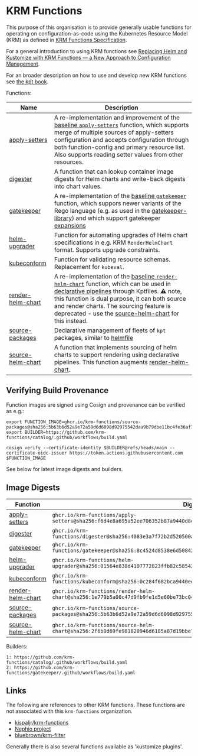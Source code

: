 # KRM Functions

This purpose of this organisation is to provide generally usable
functions for operating on configuration-as-code using the Kubernetes
Resource Model (KRM) as defined in [KRM Functions
Specification](https://github.com/kubernetes-sigs/kustomize/blob/master/cmd/config/docs/api-conventions/functions-spec.md).

For a general introduction to using KRM functions see [Replacing Helm and Kustomize with KRM Functions — a New Approach to Configuration Management](https://medium.com/@michael.vittrup.larsen/replacing-helm-and-kustomize-with-krm-functions-a-new-approach-to-configuration-management-676212cc1332).

For an broader description on how to use and develop new KRM functions see [the kpt book](https://kpt.dev/book/).

Functions:

| Name                                                                                              | Description                                                                                                                                                                                                                                                                                                                                                                                                                                                                                                          |
| ------------------------------------------------------------------------------------------------- | -------------------------------------------------------------------------------------------------------------------------------------------------------------------------------------------------------------------------------------------------------------------------------------------------------------------------------------------------------------------------------------------------------------------------------------------------------------------------------------------------------------------- |
| [apply-setters](https://github.com/krm-functions/catalog/blob/main/docs/apply-setters.md)         | A re-implementation and improvement of the [baseline `apply-setters`](https://catalog.kpt.dev/apply-setters/v0.2/) function, which supports merge of multiple sources of apply-setters configuration and accepts configuration through both function-config and primary resource list. Also supports reading setter values from other resources.                                                                                                                                                                     |
| [digester](https://github.com/krm-functions/catalog/blob/main/docs/digester.md)                   | A function that can lookup container image digests for Helm charts and write-back digests into chart values.                                                                                                                                                                                                                                                                                                                                                                                                         |
| [gatekeeper](https://github.com/krm-functions/gatekeeper)                                         | A re-implementation of the [baseline `gatekeeper`](https://catalog.kpt.dev/gatekeeper/v0.2/) function, which suppors newer variants of the Rego language (e.g. as used in the [gatekeeper-library](https://github.com/open-policy-agent/gatekeeper-library)) and which support gatekeeper [expansions](https://open-policy-agent.github.io/gatekeeper/website/docs/expansion)                                                                                                                                        |
| [helm-upgrader](https://github.com/krm-functions/catalog/blob/main/docs/helm-upgrader.md)         | Function for automating upgrades of Helm chart specifications in e.g. KRM `RenderHelmChart` format. Supports upgrade constraints.                                                                                                                                                                                                                                                                                                                                                                                    |
| [kubeconform](https://github.com/krm-functions/catalog/blob/main/docs/kubeconform.md)             | Function for validating resource schemas. Replacement for `kubeval`.                                                                                                                                                                                                                                                                                                                                                                                                                                                 |
| [render-helm-chart](https://github.com/krm-functions/catalog/blob/main/docs/render-helm-chart.md) | A re-implementation of the [baseline `render-helm-chart`](https://catalog.kpt.dev/render-helm-chart/v0.2/) function, which can be used in [declarative pipelines](https://kpt.dev/book/04-using-functions/01-declarative-function-execution) through Kptfiles. :warning: note, this function is dual purpose, it can both source and render charts. The sourcing feature is deprecated - use the [source-helm-chart](https://github.com/krm-functions/catalog/blob/main/docs/source-helm-chart.md) for this instead. |
| [source-packages](https://github.com/krm-functions/catalog/blob/main/docs/source-packages.md)     | Declarative management of fleets of `kpt` packages, similar to [helmfile](https://github.com/helmfile/helmfile)                                                                                                                                                                                                                                                                                                                                                                                                      |
| [source-helm-chart](https://github.com/krm-functions/catalog/blob/main/docs/source-helm-chart.md) | A function that implements sourcing of helm charts to support rendering using declarative pipelines. This function augments [render-helm-chart](docs/render-helm-chart.md).                                                                                                                                                                                                                                                                                                                                          |

## Verifying Build Provenance

Function images are signed using Cosign and provenance can be verified
as e.g.:

```
export FUNCTION_IMAGE=ghcr.io/krm-functions/source-packages@sha256:5b63b6d52a9e72a59d6d6098d92975542daa9b79dbe11bc4fe36af7b8f2e4fdc
export BUILDER=https://github.com/krm-functions/catalog/.github/workflows/build.yaml

cosign verify --certificate-identity $BUILDER@refs/heads/main --certificate-oidc-issuer https://token.actions.githubusercontent.com $FUNCTION_IMAGE
```

See below for latest image digests and builders.

## Image Digests

| Function                                                                                          | Digest                                                                                                            | Builder |
| ------------------------------------------------------------------------------------------------- | ----------------------------------------------------------------------------------------------------------------- | ------- |
| [apply-setters](https://github.com/krm-functions/catalog/blob/main/docs/apply-setters.md)         | `ghcr.io/krm-functions/apply-setters@sha256:f6d4e8a695a52ee706352b87a9440d8c962216d917e83ef9343423088a36c5b6`     | 1       |
| [digester](https://github.com/krm-functions/catalog/blob/main/docs/digester.md)                   | `ghcr.io/krm-functions/digester@sha256:4083e3a7f72b2d520500ac7b59cb17f133e54998147602e35e5b06a6b13d7de8`          | 1       |
| [gatekeeper](https://github.com/krm-functions/gatekeeper)                                         | `ghcr.io/krm-functions/gatekeeper@sha256:8c4524d8538e6d50842c3eec70c932672457189e09f2e10ee6616b9b74d867e6`        | 2       |
| [helm-upgrader](https://github.com/krm-functions/catalog/blob/main/docs/helm-upgrader.md)         | `ghcr.io/krm-functions/helm-upgrader@sha256:01564e838d4107772823ffb82c58542cdf3a38cf2dfd1df7a43d66e5388abeb0`     | 1       |
| [kubeconform](https://github.com/krm-functions/catalog/blob/main/docs/kubeconform.md)             | `ghcr.io/krm-functions/kubeconform@sha256:0c284f682bca9440ee374c1f8e9417e75b31d9005c227e7cc804ab5ffb224cd0`       | 1       |
| [render-helm-chart](https://github.com/krm-functions/catalog/blob/main/docs/render-helm-chart.md) | `ghcr.io/krm-functions/render-helm-chart@sha256:1e779b5a00c47d9fb9fe1d5e60be73bc04be2fb37cf04f9670ad0df8b423021d` | 1       |
| [source-packages](https://github.com/krm-functions/catalog/blob/main/docs/source-packages.md)     | `ghcr.io/krm-functions/source-packages@sha256:5b63b6d52a9e72a59d6d6098d92975542daa9b79dbe11bc4fe36af7b8f2e4fdc`   | 1       |
| [source-helm-chart](https://github.com/krm-functions/catalog/blob/main/docs/source-helm-chart.md) | `ghcr.io/krm-functions/source-helm-chart@sha256:2f6b0d69fe981820946d6185a87d19bbe73029a728ba2c7307fe7c1e8b676c51` | 1       |

Builders:

```
1: https://github.com/krm-functions/catalog/.github/workflows/build.yaml
2: https://github.com/krm-functions/gatekeeper/.github/workflows/build.yaml
```

## Links

The following are references to other KRM functions. These functions
are not associated with this `krm-functions` organization.

- [kispaljr/krm-functions](https://github.com/kispaljr/krm-functions)
- [Nephio project](https://github.com/nephio-project/nephio/tree/main/krm-functions)
- [bluebrown/krm-filter](https://github.com/bluebrown/krm-filter)

Generally there is also several functions available as 'kustomize plugins'.
